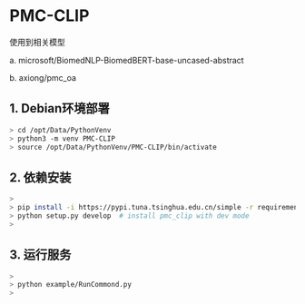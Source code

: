 
# PMC-CLIP

使用到相关模型

a. microsoft/BiomedNLP-BiomedBERT-base-uncased-abstract

b. axiong/pmc_oa

## 1. Debian环境部署


```bash
> cd /opt/Data/PythonVenv
> python3 -m venv PMC-CLIP
> source /opt/Data/PythonVenv/PMC-CLIP/bin/activate
```

## 2. 依赖安装

```bash
>
> pip install -i https://pypi.tuna.tsinghua.edu.cn/simple -r requirements.txt
> python setup.py develop  # install pmc_clip with dev mode
>
```

## 3. 运行服务

```bash
>
> python example/RunCommond.py
>
```
